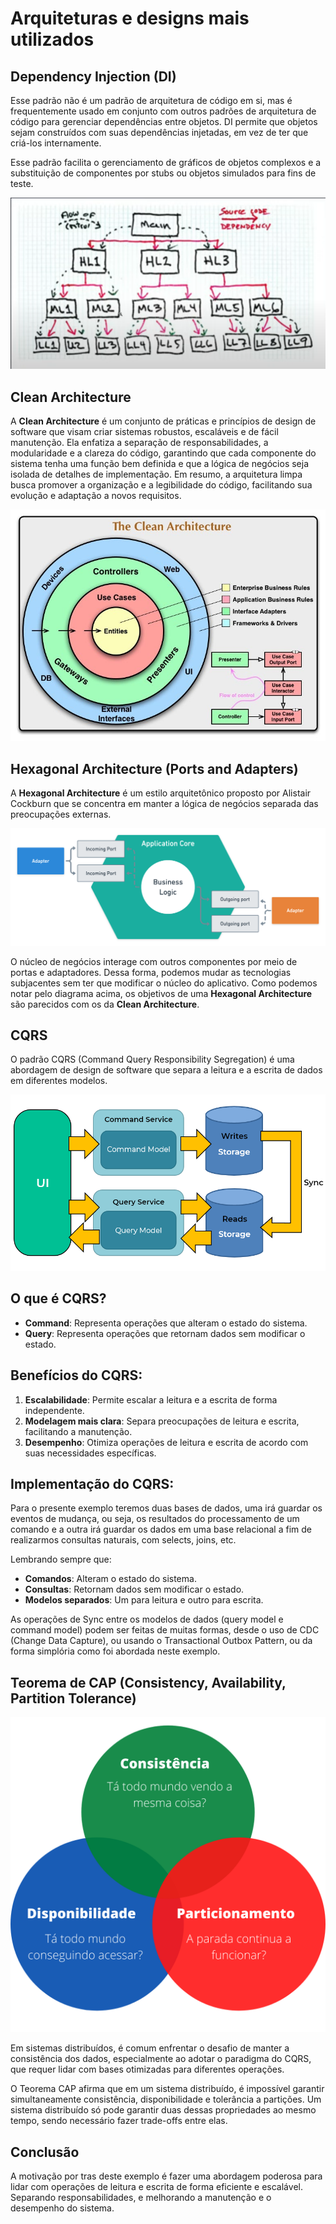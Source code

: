 # Arquiteturas e designs mais utilizados

## Dependency Injection (DI)

Esse padrão não é um padrão de arquitetura de código em si, mas é frequentemente usado em conjunto com outros padrões de arquitetura de código para gerenciar dependências entre objetos. DI permite que objetos sejam construídos com suas dependências injetadas, em vez de ter que criá-los internamente.

Esse padrão facilita o gerenciamento de gráficos de objetos complexos e a substituição de componentes por stubs ou objetos simulados para fins de teste.

![code-design-architecture.png](./img/code-design-architecture.png)

## Clean Architecture

A **Clean Architecture** é um conjunto de práticas e princípios de design de software que visam criar sistemas robustos, escaláveis e de fácil manutenção. Ela enfatiza a separação de responsabilidades, a modularidade e a clareza do código, garantindo que cada componente do sistema tenha uma função bem definida e que a lógica de negócios seja isolada de detalhes de implementação. Em resumo, a arquitetura limpa busca promover a organização e a legibilidade do código, facilitando sua evolução e adaptação a novos requisitos.

![clean_architecture.jpg](./img/clean-architecture.jpg)

## Hexagonal Architecture (Ports and Adapters)

A **Hexagonal Architecture** é um estilo arquitetônico proposto por Alistair Cockburn que se concentra em manter a lógica de negócios separada das preocupações externas.

![hexagonal_architecture.png](./img/hexagonal-architecture.png)

O núcleo de negócios interage com outros componentes por meio de portas e adaptadores. Dessa forma, podemos mudar as tecnologias subjacentes sem ter que modificar o núcleo do aplicativo. Como podemos notar pelo diagrama acima, os objetivos de uma **Hexagonal Architecture** são parecidos com os da **Clean Architecture**.

## CQRS

O padrão CQRS (Command Query Responsibility Segregation) é uma abordagem de design de software que separa a leitura e a escrita de dados em diferentes modelos.

![cqrs-pattern.png](./img/cqrs-pattern.png)

## O que é CQRS?

- **Command**: Representa operações que alteram o estado do sistema.
- **Query**: Representa operações que retornam dados sem modificar o estado.

## Benefícios do CQRS:

1. **Escalabilidade**: Permite escalar a leitura e a escrita de forma independente.
2. **Modelagem mais clara**: Separa preocupações de leitura e escrita, facilitando a manutenção.
3. **Desempenho**: Otimiza operações de leitura e escrita de acordo com suas necessidades específicas.

## Implementação do CQRS:

Para o presente exemplo teremos duas bases de dados, uma irá guardar os eventos de mudança, ou seja, os resultados do processamento de um comando e a outra irá guardar os dados em uma base relacional a fim de realizarmos consultas naturais, com selects, joins, etc.

Lembrando sempre que:
- **Comandos**: Alteram o estado do sistema.
- **Consultas**: Retornam dados sem modificar o estado.
- **Modelos separados**: Um para leitura e outro para escrita.

As operações de Sync entre os modelos de dados (query model e command model) podem ser feitas de muitas formas, desde o uso de CDC (Change Data Capture), ou usando o Transactional Outbox Pattern, ou da forma simplória como foi abordada neste exemplo.

## Teorema de CAP (Consistency, Availability, Partition Tolerance)

![cap-theorem.png](./img/cap-theorem.png)

Em sistemas distribuídos, é comum enfrentar o desafio de manter a consistência dos dados, especialmente ao adotar o paradigma do CQRS, que requer lidar com bases otimizadas para diferentes operações.

O Teorema CAP afirma que em um sistema distribuído, é impossível garantir simultaneamente consistência, disponibilidade e tolerância a partições. Um sistema distribuído só pode garantir duas dessas propriedades ao mesmo tempo, sendo necessário fazer trade-offs entre elas.

## Conclusão

A motivação por tras deste exemplo é fazer uma abordagem poderosa para lidar com operações de leitura e escrita de forma eficiente e escalável. Separando responsabilidades, e melhorando a manutenção e o desempenho do sistema.